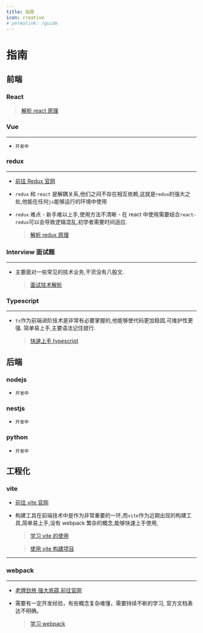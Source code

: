 ```yaml
---
title: 指南
icon: creative
# permalink: /guide
---
```


# 指南

## 前端

### React

> [解析 react 原理](/frontend/react/core.md)

### Vue

---

- `开发中`

### redux

---

- [前往 Redux 官网](https://redux.js.org/)

- `redux` 和 `react` 是解耦关系,他们之间不存在相互依赖,这就是`redux`的强大之处,他能在任何`js`能够运行的环境中使用

- `redux` 难点 - 新手难以上手,使用方法不清晰 - 在 react 中使用需要结合`react-redux`可以会导致逻辑混乱,初学者需要时间适应.

  > [解析 redux 原理](/frontend/redux/index.md)

### Interview 面试题

---

- 主要面对一些常见的技术业务,干货没有八股文.
  > [面试技术解析](/frontend/interview/index.md)

### Typescript

---

- `ts`作为前端进阶技术是非常有必要掌握的,他能够使代码更加稳固,可维护性更强.
  简单易上手,主要语法记住就行.

  > [快速上手 typescript](/frontend/typescript/index.md)

## 后端

### nodejs

- `开发中`

### nestjs

- `开发中`

### python

- `开发中`

## 工程化

### vite

- [前往 vite 官网](https://cn.vitejs.dev/)

- 构建工具在前端技术中是作为非常重要的一环,而`vite`作为近期出现的构建工具,简单易上手,没有 webpack 繁杂的概念,能够快速上手使用,

  > [学习 vite 的使用](/engineering/vite/study/index.md)

  > [使用 vite 构建项目](/engineering/vite/index.md)

---

### webpack

---

- [老牌劲旅,强大底蕴,前往官网](https://www.webpackjs.com)

- 需要有一定开发经验，有些概念复杂难懂，需要持续不断的学习,
  官方文档表达不明确。

  > [学习 webpack](/engineering/webpack/index.md)

